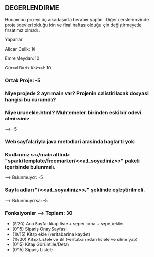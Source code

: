 ## DEGERLENDIRME

Hocam bu projeyi üç arkadaşımla beraber yaptım .Diğer derslerimizinde proje ödevleri olduğu için ve final haftası olduğu için değiştirmeyede fırsatımız olmadı .

Yapanlar

Alican Celik: 10

Emre Meydan: 10

Gürsel Baris Koksal: 10

### Ortak Proje: -5

### Niye projede 2 ayrı main var? Projenin calistirilacak dosyasi hangisi bu durumda?

### Niye urunekle.html ? Muhtemelen birinden eski bir odevi almissiniz. 
--> -5

### Web sayfalariyla java metodlari arasinda baglanti yok:

### Kodlarınız src/main altinda "spark/template/freemarker/<<ad_soyadiniz>>" paketi içerisinde bulunmalı.
--> Bulunmuyor: -5

### Sayfa adları "/<<ad_soyadiniz>>/" şeklinde eşleştirilmeli.
--> Bulunmuyorsa: -5

### Fonksiyonlar --> Toplam: 30
- (5/20) Ana Sayfa: kitap liste + sepet atma + sepettekiler
- (0/15) Sipariş Onay Sayfası
- (10/15) Kitap ekle (veritabanina kaydet)
- (15/20) Kitap Listele ve Sil (veritabanindan listele ve silme yap)
- (0/15) Kitap Görüntüle/Detay
- (0/15) Sipariş Listele
